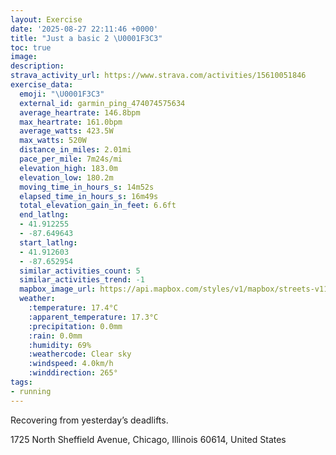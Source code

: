 ```yaml
---
layout: Exercise
date: '2025-08-27 22:11:46 +0000'
title: "Just a basic 2 \U0001F3C3"
toc: true
image:
description:
strava_activity_url: https://www.strava.com/activities/15610051846
exercise_data:
  emoji: "\U0001F3C3"
  external_id: garmin_ping_474074575634
  average_heartrate: 146.8bpm
  max_heartrate: 161.0bpm
  average_watts: 423.5W
  max_watts: 520W
  distance_in_miles: 2.01mi
  pace_per_mile: 7m24s/mi
  elevation_high: 183.0m
  elevation_low: 180.2m
  moving_time_in_hours_s: 14m52s
  elapsed_time_in_hours_s: 16m49s
  total_elevation_gain_in_feet: 6.6ft
  end_latlng:
  - 41.912255
  - -87.649643
  start_latlng:
  - 41.912603
  - -87.652954
  similar_activities_count: 5
  similar_activities_trend: -1
  mapbox_image_url: https://api.mapbox.com/styles/v1/mapbox/streets-v11/static/path-5+787af2-1.0(uny~Fhw~uOa%40%3FiAJeBAuAHWF%7B%40Cc%40DY%3Fe%40DmA%40OFQ%40c%40Gs%40Bs%40AMCiB%3Fi%40Ey%40BKB_A%3F%7D%40HaA%3Fe%40Fg%40%3F%5BCi%40BMDc%40I%5DAQDYC_%40%40a%40%40%7D%40NSLOBEFE%3F%5DOo%40ESFi%40Oc%40EYFUJ%5DBQJU%3Fk%40L%5B%3Fc%40Jc%40%40SUSgAUq%40Qg%40HW%40WBO%3F_C%40s%40GsEEY%40w%40AcDH%5D%40s%40JQDAfAA%60BDr%40CJ%40jAAf%40Cl%40Mt%40%40LCn%40Ad%40Bx%40K%5E%40x%40M%5C%3Fd%40G%5EDPH%5CDT%40PAV%40TE~%40Cd%40Df%40E~%40%3F%60BMbAHX%3Fv%40EF%40Fl%40CNBx%40Ar%40BFXLHVHFb%40%3Fb%40DXFZ%40d%40CTE%60%40A%60%40GbB%3F~%40C%60%40%3F~%40FjBKb%40%3FXB%5EA),pin-s-s+e5b22e(-87.65317,41.91483),pin-s-f+89ae00(-87.64972999999999,41.914429999999996)/auto/800x800?access_token=pk.eyJ1Ijoiam9zaGJlY2ttYW4iLCJhIjoiY205eWR2aDd1MWZ6djJrbXc4a3M0bWZleiJ9.XiG9OWkNcZk2QzjJbxLB4A
  weather:
    :temperature: 17.4°C
    :apparent_temperature: 17.3°C
    :precipitation: 0.0mm
    :rain: 0.0mm
    :humidity: 69%
    :weathercode: Clear sky
    :windspeed: 4.0km/h
    :winddirection: 265°
tags:
- running
---
```




Recovering from yesterday’s deadlifts.

1725 North Sheffield Avenue, Chicago, Illinois 60614, United States
